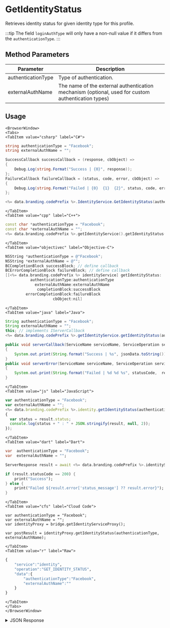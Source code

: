 # GetIdentityStatus

Retrieves identity status for given identity type for this profile.

<PartialServop service_name="identity" operation_name="GET_IDENTITY_STATUS" />

:::tip
The field `loginAuthType` will only have a non-null value if it differs from the `authenticationType`.
:::

## Method Parameters

| Parameter          | Description                                                                                        |
| ------------------ | -------------------------------------------------------------------------------------------------- |
| authenticationType | Type of authentication.                                                                            |
| externalAuthName   | The name of the external authentication mechanism (optional, used for custom authentication types) |

## Usage

```mdx-code-block
<BrowserWindow>
<Tabs>
<TabItem value="csharp" label="C#">
```

```csharp
string authenticationType = "Facebook";
string externalAuthName = "";

SuccessCallback successCallback = (response, cbObject) =>
{
    Debug.Log(string.Format("Success | {0}", response));
};
FailureCallback failureCallback = (status, code, error, cbObject) =>
{
    Debug.Log(string.Format("Failed | {0}  {1}  {2}", status, code, error));
};

<%= data.branding.codePrefix %>.IdentityService.GetIdentityStatus(authenticationType, externalAuthName, successCallback, failureCallback);
```

```mdx-code-block
</TabItem>
<TabItem value="cpp" label="C++">
```

```cpp
const char *authenticationType = "Facebook";
const char *externalAuthName = "";
<%= data.branding.codePrefix %>.getIdentityService().getIdentityStatus(authenticationType, externalAuthName, this);
```

```mdx-code-block
</TabItem>
<TabItem value="objectivec" label="Objective-C">
```

```objectivec
NSString *authenticationType = @"Facebook";
NSString *externalAuthName = @"";
BCCompletionBlock successBlock; // define callback
BCErrorCompletionBlock failureBlock; // define callback
[[<%= data.branding.codePrefix %> identityService] getIdentityStatus:
           authenticationType:authenticationType
             externalAuthName:externalAuthName
              completionBlock:successBlock
         errorCompletionBlock:failureBlock
                     cbObject:nil]
```

```mdx-code-block
</TabItem>
<TabItem value="java" label="Java">
```

```java
String authenticationType = "Facebook";
String externalAuthName = "";
this; // implements IServerCallback
<%= data.branding.codePrefix %>.getIdentityService.getIdentityStatus(authenticationType, externalAuthName, this);

public void serverCallback(ServiceName serviceName, ServiceOperation serviceOperation, JSONObject jsonData)
{
    System.out.print(String.format("Success | %s", jsonData.toString()));
}
public void serverError(ServiceName serviceName, ServiceOperation serviceOperation, int statusCode, int reasonCode, String jsonError)
{
    System.out.print(String.format("Failed | %d %d %s", statusCode,  reasonCode, jsonError.toString()));
}

```

```mdx-code-block
</TabItem>
<TabItem value="js" label="JavaScript">
```

```javascript
var authenticationType = "Facebook";
var externalAuthName = "";
<%= data.branding.codePrefix %>.identity.getIdentityStatus(authenticationType, externalAuthName, result =>
{
  var status = result.status;
  console.log(status + " : " + JSON.stringify(result, null, 2));
});
```

```mdx-code-block
</TabItem>
<TabItem value="dart" label="Dart">
```

```dart
var  authenticationType = "Facebook";
var  externalAuthName = "";

ServerResponse result = await <%= data.branding.codePrefix %>.identityService.getIdentityStatus(authenticationType:authenticationType, externalAuthName:externalAuthName);

if (result.statusCode == 200) {
    print("Success");
} else {
    print("Failed ${result.error['status_message'] ?? result.error}");
}
```

```mdx-code-block
</TabItem>
<TabItem value="cfs" label="Cloud Code">
```

```cfscript
var authenticationType = "Facebook";
var externalAuthName = "";
var identityProxy = bridge.getIdentityServiceProxy();

var postResult = identityProxy.getIdentityStatus(authenticationType, externalAuthName);
```

```mdx-code-block
</TabItem>
<TabItem value="r" label="Raw">
```

```r
{
    "service":"identity",
    "operation":"GET_IDENTITY_STATUS",
    "data":{
        "authenticationType":"Facebook",
        "externalAuthName":""
    }
}
```

```mdx-code-block
</TabItem>
</Tabs>
</BrowserWindow>
```

<details>
<summary>JSON Response</summary>

```json
{
    "data": {
        "identities": {
            "Facebook": {
                "tokenExpired": true,
                "externalId": "111234914143270",
                "loginAuthType": "FacebookLimited"
            }
        }
    },
    "status": 200
}
```

</details>

